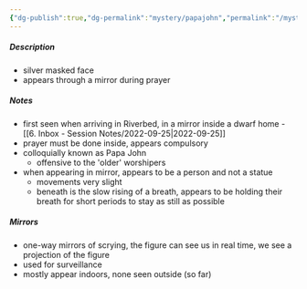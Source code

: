 ```yaml
---
{"dg-publish":true,"dg-permalink":"mystery/papajohn","permalink":"/mystery/papajohn/","dgHomeLink":true,"dgPassFrontmatter":false}
---
```


##### Description
- silver masked face
- appears through a mirror during prayer

##### Notes
- first seen when arriving in Riverbed, in a mirror inside a dwarf home - [[6. Inbox - Session Notes/2022-09-25|2022-09-25]]
- prayer must be done inside, appears compulsory
- colloquially known as Papa John
	- offensive to the 'older' worshipers
- when appearing in mirror, appears to be a person and not a statue
	- movements very slight
	- beneath is the slow rising of a breath, appears to be holding their breath for short periods to stay as still as possible

##### Mirrors
- one-way mirrors of scrying, the figure can see us in real time, we see a projection of the figure
- used for surveillance
- mostly appear indoors, none seen outside (so far)